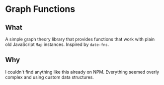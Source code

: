 # Graph Functions

## What

A simple graph theory library that provides functions that work with plain old JavaScript `Map` instances. Inspired by `date-fns`.

## Why

I couldn't find anything like this already on NPM. Everything seemed overly complex and using custom data structures.


